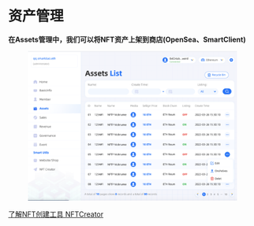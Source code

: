 # 资产管理

**在Assets管理中，我们可以将NFT资产上架到商店(OpenSea、SmartClient)**

<figure><img src="../../.gitbook/assets/image (1).png" alt=""><figcaption></figcaption></figure>

[了解NFT创建工具 NFTCreator](../nftcreator-gong-ju.md)
